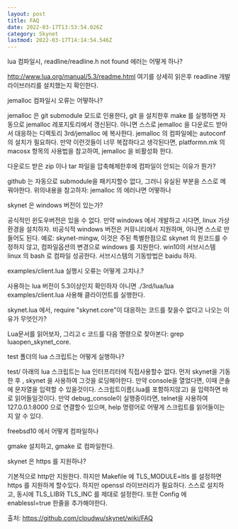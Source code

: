 ```yaml
---
layout: post
title: FAQ
date: 2022-03-17T13:53:54.026Z
category: Skynet
lastmod: 2022-03-17T14:14:54.546Z
---
```



lua 컴파일시, readline/readline.h not found 에러는 어떻게 하나?

http://www.lua.org/manual/5.3/readme.html 여기를 상세히 읽은후 readline 개발 라이브러리를 설치했는지 확인한다.


jemalloc 컴파일시 오류는 어떻하나?

jemalloc 은 git submodule 모드로 인용한다, git 을 설치한후 make 를 실행하면 자동으로 jemalloc 레포지토리에서 갱신된다. 아니면 스스로 jemalloc 을 다운로드 받아서 대응하는 디렉토리 3rd/jemalloc 에 복사한다. jemalloc 의 컴파일에는 autoconf 의 설치가 필요하다. 만약 이런것들이 너무 복잡하다고 생각된다면, platformn.mk 의 macosx 항목의 사용법을 참고하여, jemalloc 을 비활성화 한다.


다운로드 받은 zip 이나 tar 파일을 압축해제한후에 컴파일이 안되는 이유가 뭔가?

github 는 자동으로 submodule을 패키지할수 없다, 그러니 유실된 부분을 스스로 메꿔야한다. 위의내용을 참고하자: jemalloc 의 에러나면 어떻하나


skynet 은 windows 버전이 있는가?

공식적인 윈도우버전은 있을 수 없다. 만약 windows 에서 개발하고 시다면, linux 가상환경을 설치하자. 비공식적 windows 버전은 커뮤니티에서 지원하며, 아니면 스스로 만들어도 된다. 예로: skynet-mingw, 이것은 주된 특별한점으로 skynet 의 원코드를 수정하지 않고, 컴파일옵션의 변경으로 windows 를 지원한다. win10의 서브시스템 linux 의 bash 로 컴파일 성공한다. 서브시스템의 기동방법은 baidu 하자.


examples/client.lua 실행시 오류는 어떻게 고치나.?

사용하는 lua 버전이 5.3이상인지 확인하자
아니면 ./3rd/lua/lua examples/client.lua 사용해 클라이언트를 실행한다.


skynet.lua 에서, require "skynet.core"이 대응하는 코드를 찾을수 없다고 나오는 이유가 무엇인가?

Lua문서를 읽어보자, 그리고 c 코드를 다음 명령으로 찾아본다: grep luaopen_skynet_core.


test 폴더의 lua 스크립트는 어떻게 실행하나?

test/ 아래의 lua 스크립트는 lua 인터프리터에 직접사용할수 없다. 먼저 skynet을 기동한 후 , skynet 을 사용하여 그것을 로딩해야한다. 만약 console을 열었다면, 이때 콘솔에 문자열을 입력할 수 있을것이다. 스크립트이름(.lua를 포함하지않고) 을 입력하면 바로 읽어들일것이다. 만약 debug_console이 실행중이라면, telnet을 사용하여 127.0.0.1:8000 으로 연결할수 있으며, help 명령어로 어떻게 스크립트를 읽어들이는지 알 수 있다.


freebsd10 에서 어떻게 컴파일하나

gmake 설치하고, gmake 로 컴파일한다.


skynet 은 https 를 지원하나?

기본적으로 http만 지원한다. 하지만 Makefile 에 TLS_MODULE=ltls 를 설정하면 https 를 지원하게 할수있다. 하지만 openssl 라이브러리가 필요하다. 스스로 설치하고, 동시에 TLS_LIB와 TLS_INC 를 제대로 설정한다. 또한 Config 에 enablessl=true 한줄을 추가해야한다.

출처: <https://github.com/cloudwu/skynet/wiki/FAQ> 

